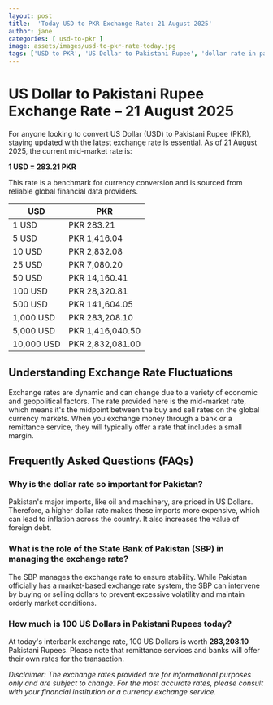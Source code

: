 ```yaml
---
layout: post
title:  'Today USD to PKR Exchange Rate: 21 August 2025'
author: jane
categories: [ usd-to-pkr ]
image: assets/images/usd-to-pkr-rate-today.jpg
tags: ['USD to PKR', 'US Dollar to Pakistani Rupee', 'dollar rate in pakistan', 'today dollar rate open market', 'usa to pakistan dollar rate']
---
```


# US Dollar to Pakistani Rupee Exchange Rate – 21 August 2025

For anyone looking to convert US Dollar (USD) to Pakistani Rupee (PKR), staying updated with the latest exchange rate is essential. As of 21 August 2025, the current mid-market rate is:

**1 USD = 283.21 PKR**

This rate is a benchmark for currency conversion and is sourced from reliable global financial data providers.

| USD | PKR |
| --- | --- |
| 1 USD | PKR 283.21 |
| 5 USD | PKR 1,416.04 |
| 10 USD | PKR 2,832.08 |
| 25 USD | PKR 7,080.20 |
| 50 USD | PKR 14,160.41 |
| 100 USD | PKR 28,320.81 |
| 500 USD | PKR 141,604.05 |
| 1,000 USD | PKR 283,208.10 |
| 5,000 USD | PKR 1,416,040.50 |
| 10,000 USD | PKR 2,832,081.00 |


## Understanding Exchange Rate Fluctuations

Exchange rates are dynamic and can change due to a variety of economic and geopolitical factors. The rate provided here is the mid-market rate, which means it's the midpoint between the buy and sell rates on the global currency markets. When you exchange money through a bank or a remittance service, they will typically offer a rate that includes a small margin.

## Frequently Asked Questions (FAQs)

### Why is the dollar rate so important for Pakistan?

Pakistan's major imports, like oil and machinery, are priced in US Dollars. Therefore, a higher dollar rate makes these imports more expensive, which can lead to inflation across the country. It also increases the value of foreign debt.

### What is the role of the State Bank of Pakistan (SBP) in managing the exchange rate?

The SBP manages the exchange rate to ensure stability. While Pakistan officially has a market-based exchange rate system, the SBP can intervene by buying or selling dollars to prevent excessive volatility and maintain orderly market conditions.

### How much is 100 US Dollars in Pakistani Rupees today?

At today's interbank exchange rate, 100 US Dollars is worth **283,208.10** Pakistani Rupees. Please note that remittance services and banks will offer their own rates for the transaction.



*Disclaimer: The exchange rates provided are for informational purposes only and are subject to change. For the most accurate rates, please consult with your financial institution or a currency exchange service.*
